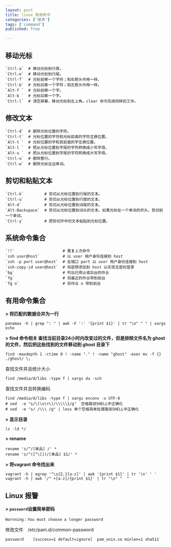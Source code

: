 ```yaml
---
layout: post
title: linux 常用命令
categories: ['技术']
tags: ['command']
published: True

---
```


## 移动光标

    `Ctrl-a`  # 移动光标到行首。
    `Ctrl-e`  # 移动光标到行尾。
    `Ctrl-f`  # 光标前移一个字符；和右箭头作用一样。
    `Ctrl-b`  # 光标后移一个字符；和左箭头作用一样。
    `Alt-f `  # 光标前移一个字。
    `Alt-b `  # 光标后移一个字。
    `Ctrl-l`  # 清空屏幕，移动光标到左上角。clear 命令完成同样的工作。

## 修改文本

    `Ctrl-d`  # 删除光标位置的字符。
    `Ctrl-t`  # 光标位置的字符和光标前面的字符互换位置。
    `Alt-t `  # 光标位置的字和其前面的字互换位置。
    `Alt-l `  # 把从光标位置到字尾的字符转换成小写字母。
    `Alt-u `  # 把从光标位置到字尾的字符转换成大写字母。
    `Ctrl-u`  # 删除整行。
    `Ctrl-w`  # 删除光标左边单词。

## 剪切和粘贴文本

    `Ctrl-k`         # 剪切从光标位置到行尾的文本。
    `Ctrl-u`         # 剪切从光标位置到行首的文本。
    `Alt-d`          # 剪切从光标位置到词尾的文本。
    `Alt-Backspace`  # 剪切从光标位置到词头的文本。如果光标在一个单词的开头，剪切前一个单词。
    `Ctrl-y`         # 把剪切环中的文本粘贴到光标位置。

<!-- more -->

## 系统命令集合

```
`!!`                     # 重复上次命令
`ssh user@host`          # 以 user 用户身份连接到 host
`ssh -p port user@host`  # 在端口 port 以 user 用户身份连接到 host
`ssh-copy-id user@host`  # 将密钥添加到 host 以实现无密码登录
`bg`                     # 列出已停止或后台的作业
`fg`                     # 将最近的作业带到前台
`fg n`                   # 将作业 n 带到前台
```

## 有用命令集合

**> 将匹配的数据合并为一行**

    panamax -h | grep ": " | awk -F ':' '{print $1}' | tr "\n" " " | xargs echo

**> find 命令相关 
查找当前目录24小时内改变过的文件，但是排除文件名为 ghost 的文件，然后把这些找到的文件移动到 ghost 目录下**

    find -maxdepth 1 -ctime 0 ! -name "." ! -name "ghost" -exec mv -f {} ./ghost/ \;

查找文件并且统计大小

    find /media/d/libs -type f | xargs du -sch

查找文件并且转换编码

    find /media/d/libs -type f | xargs enconv -x UTF-8
    # sed  -e "s/\(\s\+\)/\\\\\1/g"  空格路径SHELL中正确化
    # sed  -e "s/ /\\\ /g" | less 单个空格简单处理路径SHELL中正确化



**> 显示目录**

    ls -ld */

**> rename**

    rename 's/^/[单品] /' *
    rename 's/^([^\[])/[单品] $1/' *

**> 将vagrant 命令找出来**

    vagrant -h | egrep '^\s{2,}[a-z]' | awk '{print $1}' | tr '\n' ' '
    vagrant -h | awk '/^ +[a-z]/{print $1}' | tr "\n" "  "

## Linux 报警
**> `password`设置简单密码**

    Warnning：You must choose a longer password

修改文件　/etc/pam.d/common-password

    password    [success=1 default=ignore]  pam_unix.so minlen=1 sha512